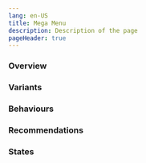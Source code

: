 ```yaml
---
lang: en-US
title: Mega Menu
description: Description of the page
pageHeader: true
---
```


### Overview

### Variants

### Behaviours

### Recommendations

### States